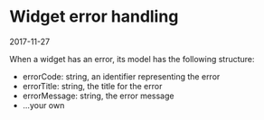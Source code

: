 Widget error handling
========================
2017-11-27



When a widget has an error, its model has the following structure:

- errorCode: string, an identifier representing the error
- errorTitle: string, the title for the error 
- errorMessage: string, the error message 
- ...your own 